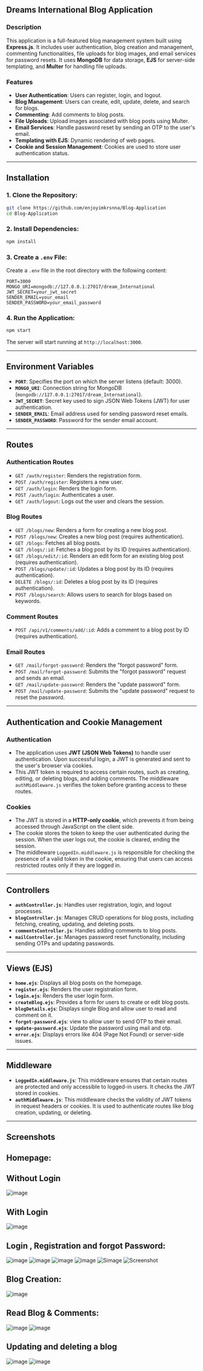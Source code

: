 ## Dreams International Blog Application

### Description

This application is a full-featured blog management system built using **Express.js**. It includes user authentication, blog creation and management, commenting functionalities, file uploads for blog images, and email services for password resets. It uses **MongoDB** for data storage, **EJS** for server-side templating, and **Multer** for handling file uploads.

### Features

- **User Authentication**: Users can register, login, and logout.
- **Blog Management**: Users can create, edit, update, delete, and search for blogs.
- **Commenting**: Add comments to blog posts.
- **File Uploads**: Upload images associated with blog posts using Multer.
- **Email Services**: Handle password reset by sending an OTP to the user's email.
- **Templating with EJS**: Dynamic rendering of web pages.
- **Cookie and Session Management**: Cookies are used to store user authentication status.
  
---

## Installation

### 1. **Clone the Repository:**

```bash
git clone https://github.com/enjoyimkrsnna/Blog-Application
cd Blog-Application
```

### 2. **Install Dependencies:**

```bash
npm install
```

### 3. **Create a `.env` File:**

Create a `.env` file in the root directory with the following content:

```plaintext
PORT=3000
MONGO_URI=mongodb://127.0.0.1:27017/dream_International
JWT_SECRET=your_jwt_secret
SENDER_EMAIL=your_email
SENDER_PASSWORD=your_email_password
```

### 4. **Run the Application:**

```bash
npm start
```

The server will start running at `http://localhost:3000`.

---

## Environment Variables

- **`PORT`**: Specifies the port on which the server listens (default: 3000).
- **`MONGO_URI`**: Connection string for MongoDB (`mongodb://127.0.0.1:27017/dream_International`).
- **`JWT_SECRET`**: Secret key used to sign JSON Web Tokens (JWT) for user authentication.
- **`SENDER_EMAIL`**: Email address used for sending password reset emails.
- **`SENDER_PASSWORD`**: Password for the sender email account.

---

## Routes

### Authentication Routes

- `GET /auth/register`: Renders the registration form.
- `POST /auth/register`: Registers a new user.
- `GET /auth/login`: Renders the login form.
- `POST /auth/login`: Authenticates a user.
- `GET /auth/logout`: Logs out the user and clears the session.

### Blog Routes 

- `GET /blogs/new`: Renders a form for creating a new blog post.
- `POST /blogs/new`: Creates a new blog post (requires authentication).
- `GET /blogs`: Fetches all blog posts.
- `GET /blogs/:id`: Fetches a blog post by its ID (requires authentication).
- `GET /blogs/edit/:id`: Renders an edit form for an existing blog post (requires authentication).
- `POST /blogs/update/:id`: Updates a blog post by its ID (requires authentication).
- `DELETE /blogs/:id`: Deletes a blog post by its ID (requires authentication).
- `POST /blogs/search`: Allows users to search for blogs based on keywords.

### Comment Routes

- `POST /api/v1/comments/add/:id`: Adds a comment to a blog post by ID (requires authentication).

### Email Routes

- `GET /mail/forgot-password`: Renders the "forgot password" form.
- `POST /mail/forgot-password`: Submits the "forgot password" request and sends an email.
- `GET /mail/update-password`: Renders the "update password" form.
- `POST /mail/update-password`: Submits the "update password" request to reset the password.

---

## Authentication and Cookie Management

### Authentication

- The application uses **JWT (JSON Web Tokens)** to handle user authentication. Upon successful login, a JWT is generated and sent to the user's browser via cookies.
- This JWT token is required to access certain routes, such as creating, editing, or deleting blogs, and adding comments. The middleware `authMiddleware.js` verifies the token before granting access to these routes.

### Cookies

- The JWT is stored in a **HTTP-only cookie**, which prevents it from being accessed through JavaScript on the client side.
- The cookie stores the token to keep the user authenticated during the session. When the user logs out, the cookie is cleared, ending the session.
- The middleware `LoggedIn.middleware.js` is responsible for checking the presence of a valid token in the cookie, ensuring that users can access restricted routes only if they are logged in.

---

## Controllers

- **`authController.js`**: Handles user registration, login, and logout processes.
- **`blogController.js`**: Manages CRUD operations for blog posts, including fetching, creating, updating, and deleting posts.
- **`commentsController.js`**: Handles adding comments to blog posts.
- **`mailController.js`**: Manages password reset functionality, including sending OTPs and updating passwords.

---

## Views (EJS)

- **`home.ejs`**: Displays all blog posts on the homepage.
- **`register.ejs`**: Renders the user registration form.
- **`login.ejs`**: Renders the user login form.
- **`createBlog.ejs`**: Provides a form for users to create or edit blog posts.
- **`blogDetails.ejs`**: Displays single Blog and allow user to read and comment on it.
- **`forgot-password.ejs`**: view to allow user to send OTP to their email.
- **`update-password.ejs`**: Update the password using mail and otp.
- **`error.ejs`**: Displays errors like 404 (Page Not Found) or server-side issues.

---

## Middleware

- **`LoggedIn.middleware.js`**: This middleware ensures that certain routes are protected and only accessible to logged-in users. It checks the JWT stored in cookies.
- **`authMiddleware.js`**: This middleware checks the validity of JWT tokens in request headers or cookies. It is used to authenticate routes like blog creation, updating, or deleting.

---

## Screenshots

## Homepage:

## Without Login
   
![image](https://github.com/user-attachments/assets/fbad8392-3b7d-4359-beaa-6258954e4283)

## With Login 

![image](https://github.com/user-attachments/assets/7d23bb54-bd92-4d97-a8ca-30d1b051737e)

## Login , Registration and forgot Password:

![image](https://github.com/user-attachments/assets/7d98f948-909c-4cca-a9d4-3df8fecc9467)
![image](https://github.com/user-attachments/assets/41f7d387-84f7-4d0e-bf34-b454e96e76a6)
![image](https://github.com/user-attachments/assets/b6c4927f-33e2-4ed0-9846-b7fa5bc2a76f)
![image](https://github.com/user-attachments/assets/0c669c24-0d7b-488b-8c86-30f4204c872c)
![Simage](https://github.com/user-attachments/assets/2011252c-b769-4225-b962-4c4f98a55bdb)
![Screenshot](https://github.com/user-attachments/assets/d36ef99f-73b1-4d92-aef8-1a6907767a13)

## Blog Creation:
   
![image](https://github.com/user-attachments/assets/5f7f1eb1-e9d1-4fb8-a014-aa8817df4d16)

## Read Blog & Comments:
![image](https://github.com/user-attachments/assets/3cc31b4c-83f0-4e45-a79b-273b5f077869)
![image](https://github.com/user-attachments/assets/e4d80c19-5a39-4b28-9cbe-fc30d45592d8)

## Updating and deleting a blog
![image](https://github.com/user-attachments/assets/72d1dea0-bd00-4ddc-b2fe-5e8ec3f54ac8)
![image](https://github.com/user-attachments/assets/720f6642-9798-4e6a-aec7-82e68caef843)
 

